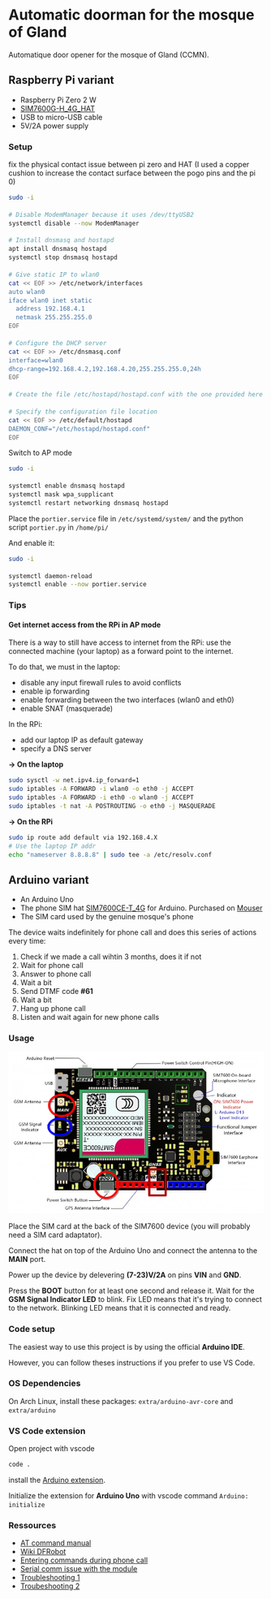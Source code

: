 # Automatic doorman for the mosque of Gland

Automatique door opener for the mosque of Gland (CCMN).

## Raspberry Pi variant

- Raspberry Pi Zero 2 W
- [SIM7600G-H_4G_HAT](https://www.waveshare.com/wiki/SIM7600G-H_4G_HAT_(B)#Feature)
- USB to micro-USB cable
- 5V/2A power supply

### Setup

fix the physical contact issue between pi zero and HAT (I used a copper cushion to increase the contact surface between the pogo pins and the pi 0)

```sh
sudo -i

# Disable ModemManager because it uses /dev/ttyUSB2
systemctl disable --now ModemManager

# Install dnsmasq and hostapd
apt install dnsmasq hostapd
systemctl stop dnsmasq hostapd

# Give static IP to wlan0
cat << EOF >> /etc/network/interfaces
auto wlan0
iface wlan0 inet static
  address 192.168.4.1
  netmask 255.255.255.0
EOF

# Configure the DHCP server
cat << EOF >> /etc/dnsmasq.conf
interface=wlan0
dhcp-range=192.168.4.2,192.168.4.20,255.255.255.0,24h
EOF

# Create the file /etc/hostapd/hostapd.conf with the one provided here

# Specify the configuration file location
cat << EOF >> /etc/default/hostapd
DAEMON_CONF="/etc/hostapd/hostapd.conf"
EOF
```

Switch to AP mode

```sh
sudo -i

systemctl enable dnsmasq hostapd
systemctl mask wpa_supplicant
systemctl restart networking dnsmasq hostapd
```

Place the `portier.service` file in `/etc/systemd/system/` and the python script `portier.py` in `/home/pi/`

And enable it:

```sh
sudo -i

systemctl daemon-reload
systemctl enable --now portier.service
```

### Tips

#### Get internet access from the RPi in AP mode

There is a way to still have access to internet from the RPi: use the connected machine (your laptop) as a forward point to the internet.

To do that, we must in the laptop:
- disable any input firewall rules to avoid conflicts
- enable ip forwarding
- enable forwarding between the two interfaces (wlan0 and eth0)
- enable SNAT (masquerade)

In the RPi:
- add our laptop IP as default gateway
- specify a DNS server

**-> On the laptop**

```bash
sudo sysctl -w net.ipv4.ip_forward=1
sudo iptables -A FORWARD -i wlan0 -o eth0 -j ACCEPT
sudo iptables -A FORWARD -i eth0 -o wlan0 -j ACCEPT
sudo iptables -t nat -A POSTROUTING -o eth0 -j MASQUERADE
```

**-> On the RPi**

```bash
sudo ip route add default via 192.168.4.X
# Use the laptop IP addr
echo "nameserver 8.8.8.8" | sudo tee -a /etc/resolv.conf
```

## Arduino variant

- An Arduino Uno
- The phone SIM hat [SIM7600CE-T_4G](https://wiki.dfrobot.com/SIM7600CE-T_4G(LTE)_Shield_V1.0_SKU_TEL0124) for Arduino. Purchased on [Mouser](https://eu.mouser.com/ProductDetail/DFRobot/TEL0124?qs=17u8i%2FzlE88MEbXRJuYFsA%3D%3D)
- The SIM card used by the genuine mosque's phone

The device waits indefinitely for phone call and does this series of actions every time:

1. Check if we made a call wihtin 3 months, does it if not
2. Wait for phone call
3. Answer to phone call
4. Wait a bit
5. Send DTMF code **#61**
6. Wait a bit
7. Hang up phone call
8. Listen and wait again for new phone calls

### Usage

![img](img/hat.png "hat")

Place the SIM card at the back of the SIM7600 device (you will probably need a SIM card adaptator).

Connect the hat on top of the Arduino Uno and connect the antenna to the **MAIN** port.

Power up the device by delevering **(7-23)V/2A** on pins **VIN** and **GND**.

Press the **BOOT** button for at least one second and release it. Wait for the **GSM Signal Indicator LED** to blink. Fix LED means that it's trying to connect to the network. Blinking LED means that it is connected and ready.

### Code setup

The easiest way to use this project is by using the official **Arduino IDE**.

However, you can follow theses instructions if you prefer to use VS Code.

### OS Dependencies

On Arch Linux, install these packages: `extra/arduino-avr-core` and `extra/arduino`

### VS Code extension

Open project with vscode

```sh
code .
```

install the [Arduino extension](https://marketplace.visualstudio.com/items?itemName=vsciot-vscode.vscode-arduino).

Initialize the extension for **Arduino Uno** with vscode command `Arduino: initialize`

### Ressources

- [AT command manual](https://www.waveshare.com/w/upload/a/af/SIM7500_SIM7600_Series_AT_Command_Manual_V3.00.pdf)
- [Wiki DFRobot](https://wiki.dfrobot.com/SIM7600CE-T_4G(LTE)_Shield_V1.0_SKU_TEL0124)
- [Entering commands during phone call](https://stackoverflow.com/questions/51697783/how-to-enter-an-option-during-voice-calls-using-at-commands)
- [Serial comm issue with the module](https://forum.arduino.cc/t/no-flow-control-on-sim7600ce-t-4g-lte/879447)
- [Troubleshooting 1](https://www.waveshare.com/wiki/Template:SIM7600X_4G_HAT_FAQ)
- [Troubeshooting 2](https://forum.core-electronics.com.au/t/waveshare-sim7600x-h-4g-hat-with-arduino/18389/21?page=2)
